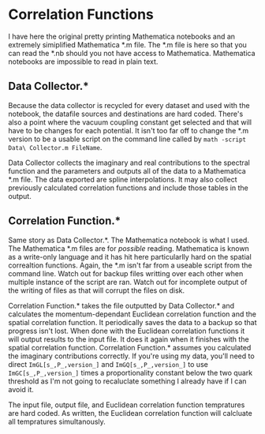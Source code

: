 # Correlation Functions

I have here the original pretty printing Mathematica notebooks and an extremely simiplified Mathematica *.m file. The *.m file is here so that you can read the *.nb should you not have access to Mathematica. Mathematica notebooks are impossible to read in plain text.

## Data Collector.*
Because the data collector is recycled for every dataset and used with the notebook, the datafile sources and destinations are hard coded. There's also a point where the vacuum coupling constant get selected and that will have to be changes for each potential. It isn't too far off to change the *.m version to be a usable script on the command line called by `math -script Data\ Collector.m FileName`.

Data Collector collects the imaginary and real contributions to the spectral function and the parameters and outputs all of the data to a Mathematica *.m file. The data exported are spline interpolations. It may also collect previously calculated correlation functions and include those tables in the output.

## Correlation Function.*
Same story as Data Collector.\*. The Mathematica notebook is what I used. The Mathematica \*.m files are for *possible* reading. Mathematica is known as a write-only language and it has hit here particularlly hard on the spatial correaltion functions. Again, the \*.m isn't far from a useable script from the command line. Watch out for backup files writting over each other when multiple instance of the script are ran. Watch out for incomplete output of the writing of files as that will corrupt the files on disk.

Correlation Function.\* takes the file outputted by Data Collector.\* and calculates the momentum-dependant Euclidean correlation function and the spatial correlation function. It periodically saves the data to a backup so that progress isn't lost. When done with the Euclidean correlation functions it will output results to the input file. It does it again when it finishes with the spatial correlation function. Correlation Function.\* assumes you calculated the imaginary contributions correctly. If you're using my data, you'll need to direct `ImGL[s_,P_,version_]` and `ImGQ[s_,P_,version_]` to use `ImGC[s_,P_,version_]` times a proportionality constant below the two quark threshold as I'm not going to recaluclate something I already have if I can avoid it.

The input file, output file, and Euclidean correlation function tempratures are hard coded. As written, the Euclidean correlation function will calcluate all tempratures simultanously.

